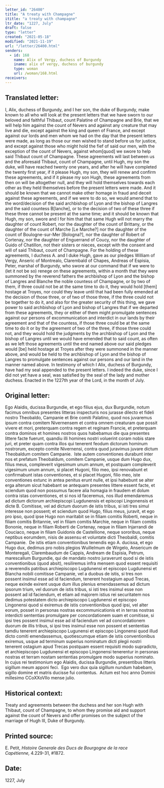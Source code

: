 ```yaml
---
letter_id: "26400"
title: "A treaty with Champagne"
ititle: "a treaty with champagne"
ltr_date: "1227, July"
draft: false
type: "letter"
created: "2021-05-18"
modified: "2021-11-19"
url: "/letter/26400.html"
senders:
  - id: 168
    name: Alix of Vergy, duchess of Burgundy
    iname: alix of vergy, duchess of burgundy
    type: woman
    url: /woman/168.html
receivers:
---
```

<h2> Translated letter:</h2><p><span>I, Alix, duchess of Burgundy, and I her son, the duke of Burgundy, make known to all who will look at the present letters that we have sworn to our beloved and faithful Thibaut, count Palatine of Champagne and Brie, that we will help him against the count of Nevers and against any creature that may live and die, except against the king and queen of France, and except against our lords and men whom we had on the day that the present letters were made, as long as those our men wished to stand before us for justice, and except against those who might hold the fief of said our men, with the exception of the count of Nevers, against whom[quod] we swore to help said Thibaut count of Champagne. These agreements will last between us and the aforesaid Thibaut, count of Champagne, until Hugh, my son the duke, will have reached twenty one years, and after he will have completed the twenty first year, if it please Hugh, my son, they will renew and confirm these agreements, and if it please my son Hugh, these agreements from then on will be altogether null, and they will hold themselves towards each other as they held themselves before the present letters were made. And it should be known that we cannot make other homage in fraud and deceit against these agreements, and if we were to do so, we would amend that to the word/decision of the said archbishop of Lyon and the bishop of Langres and the said countess B[lanche], or to the decision of two of these three if these three cannot be present at the same time; and it should be known that Hugh, my son, swore and I for him that that same Hugh will not marry the daughter of count Robert, nor the daughter of the count of Brittany, or the daughter of the count of Marche [Le Marche?] nor the daughter of the count of Boulogne-sur-Mer [Bologna?], nor the daughter of Robert of Cortenay, nor the daughter of Enguerrand of Coucy, nor the daughter of Guido of Chatillon, not their sisters or nieces, except with the consent and will of said Thibaut, count of Champagne. For the holding of these agreements, I duchess A. and I duke Hugh, gave as our pledges William of Vergy, Anseric of Montrealo, Clarembald of Chapes, Andreas of Espisia, Peter, marshal of Burgundy, who swore at our command that if we were to (let it not be so) renege on these agreements, within a month that they were summoned by the reverend fathers the archbishop of Lyon and the bishop of Langres and Blanche the noble countess of Champagne, or by two of them, if three could not be at the same time to do it, they would hold [them] hostage at Troyes, nor could they leave until that had been fully emended at the decision of those three, or of two of those three, if the three could not be together to do it, and also for the greater security of this thing, we gave power to said archbishop of Lyon and bishop of Langres that if we departed from these agreements, they or either of them might promulgate sentences against our persons of excommunication and interdict in our lands by their agreement and that of the countess, if those three could be at the same time to do it or by the agreement of two of the three, if those three could not, and they would hold the judgments by the archbishop of Lyon and the bishop of Langres until we would have emended that to said count, as often as we left those agreements until the end named above our said pledges would [be] held hostage at Troyes after they were summoned in the manner above, and would be held to the archbishop of Lyon and the bishop of Langres to promulgate sentences against our persons and our land in the manner named above. In testimony of which I Alix, duchess of Burgundy, have had my seal appended to the present letters. I indeed the duke, since I did not yet have a seal, was satisfied by the seal of the lady and mother duchess. Enacted in the 1227th year of the Lord, in the month of July.</span></p><h2 class="mt-4"> Original letter:</h2><p>Ego Alaidis, ducissa Burgundie, et ego filius ejus, dux Burgundie, notum facimus omnibus presentes litteras inspecturis nos jurasse dilecto et fideli nostro Theobaldo, Campanie et Brie comiti Palatino, quod nos juvaremus ipsum contra comitem Nivernensem et contra omnem creaturam que possit vivere et mori, preterquam contra regem et reginam Francie, et preterquam contra dominos et homines nostros quos habebamus die qua presentes littere facte fuerunt, quandiu illi homines nostri voluerint coram nobis stare juri, et preter quam contra illos qui tenerent feodum dictorum hominum nostrorum, excepto comite Nivernensi, contra quod juravimus juvare dictum Theobaldum comitem Campanie.&nbsp; Iste autem conventiones durabunt inter nos et prefatum Theobaldum, comitem Campanie, usque dum Hugo dux, filius meus, compleverit vigesimum unum annum, et postquam compleverit vigesimum unum annum, si placet Hugoni, filio meo, ipsi renovabunt et confirmabunt istas conventiones, et si placet Hugoni, filio meo, iste conventiones extunc in antea penitus erunt nulle, et ipsi habebunt se alter erga alterum sicut habebant se antequam presentes littere essent facte, et sciendum quod non possumus facere alia homagia in fraudem et dolum contra istas conventiones, et si nos id faceremus, nos illud emendaremus ad dictum dictorum archiepiscopi Lugdunensis et episcopi Lingonensis et dicte B. Comitisse, vel ad dictum duorum de istis tribus, si isti tres simul interesse non possent; et sciendum quod Hugo, filius meus, juravit, et ego pro ipso, quod ipse Hugo non maritabit se in filiam comitis Roberti, neque in filiam comitis Britannie, vel in filiam comitis Marchie, neque in filiam comitis Bononie, neque in filiam Roberti de Cortenay, neque in filiam Injarrandi de Couciaco, neque in filiam Guidonis de Castellione, neque sororibus, neque neptibus eorumdem, nisis de assensu et voluntate dicti Theobaldi, comitis Campanie.&nbsp; De istis etiam conventionibus tenendis ego A. ducissa, et ego Hugo dux, dedimus pro nobis plegios Wuillelmum de Wirgelo, Ansericum de Monteregali, Clarembaudum de Cappis, Andream de Espisia, Petrum, marescallum Burgundie, qui de mandato nostro juraverunt quod si de istis conventionibus (quod absit), resiliremus infra mensem quod essent requisiti a reverendis patribus archiepiscopo Lugdunensi et episcopo Lugdunensi et Blancha nobili comitisse Campanie, vel a duobus de istis, si tres non possent insimul esse ad id faciendum, tenerent hostagium apud Trecas, neque exinde exirent usque dum illus plenius emendassemus ad dictum ipsorum trium, vel duorum de istis tribus, si isti tres insimul esse non possent ad id faciendum, et etiam ad majorem istius rei securitatem nos dedimus potestatem dicto archiepiscopo Lugdunensi et episcopo Lingonensi quod si exiremus de istis conventionibus quod ipsi, vel alter eorum, posset in personas nostras excommunicationis et in terras nostras interdicti sententias promulgare per concordationem suam et comitisse, si ipsi tres possent insimul esse ad id faciendum vel ad concordationem duorum de illis tribus, si ipsi tres insimul esse non possent et sententias tamdiu tenerent archiepiscopo Lugunensi et episcopo Lingonensi quod illud dicto comiti emendassemus, quotiescumque etiam de istis conventionibus exiremus, usque ad terminum superius nominatum dicti plegii nostri tenerent ostagium apud Trecas postquam essent requisiti modo supradicto, et archiepiscopo Lugdunensi et episcopo Lingonensi tenerentur in personas nostras et terram nostam sententias promulgare modo superius nominato. In cujus rei testimonium ego Alaidis, ducissa Burgundie, presentibus litteris sigillum meum apponi feci.&nbsp; Ego vero dux quia sigillum nundum habebam, sigillo domine et matris ducisse fui contentus.&nbsp; Actum est hoc anno Domini millesimo CCoXXoVIIo mense julio.</p><h2 class="mt-4"> Historical context:</h2><p>Treaty and agreements between the duchess and her son Hugh with Thibaut, count of Champagne, to whom they promise aid and support against the count of Nevers and offer promises on the subject of the marriage of Hugh III, Duke of Burgundy.</p><h2 class="mt-4"> Printed source:</h2><p>E. Petit,&nbsp;<em>Histoire Generale des Ducs de Bourgogne&nbsp;</em><i>de la race Capétienne</i><em>,</em>&nbsp;4.229-31, #1872.&nbsp;</p><h2 class="mt-4"> Date:</h2>1227, July